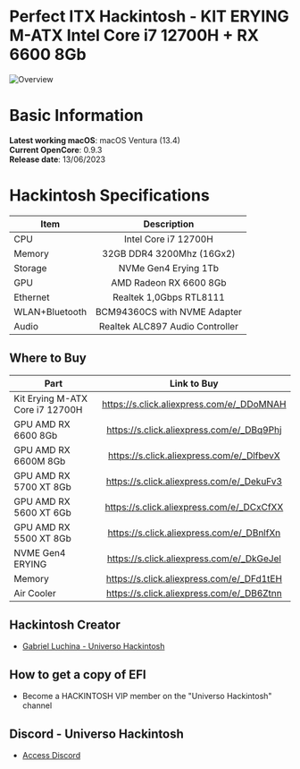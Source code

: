 # Perfect ITX Hackintosh - KIT ERYING M-ATX Intel Core i7 12700H + RX 6600 8Gb

![Overview](https://github.com/luchina-gabriel/EFI-ERYING-M-ATX-12700H-RX6600-PUBLIC/assets/23700365/b3fb00c0-2461-4956-b815-17d99987a69b)

# Basic Information

**Latest working macOS**: macOS Ventura (13.4)
<br>
**Current OpenCore**: 0.9.3
<br>
**Release date**: 13/06/2023

# Hackintosh Specifications
|Item|Description|
|-|:-------:|
|CPU|Intel Core i7 12700H|
|Memory|32GB DDR4 3200Mhz (16Gx2)|
|Storage|NVMe Gen4 Erying 1Tb|
|GPU|AMD Radeon RX 6600 8Gb|
|Ethernet|Realtek 1,0Gbps RTL8111|
|WLAN+Bluetooth|BCM94360CS with NVME Adapter|
|Audio|Realtek ALC897 Audio Controller|

## Where to Buy

|Part|Link to Buy|
|-|:-------:|
|Kit Erying M-ATX Core i7 12700H |https://s.click.aliexpress.com/e/_DDoMNAH|
|GPU AMD RX 6600 8Gb|https://s.click.aliexpress.com/e/_DBq9Phj|
|GPU AMD RX 6600M 8Gb|https://s.click.aliexpress.com/e/_DlfbevX|
|GPU AMD RX 5700 XT 8Gb|https://s.click.aliexpress.com/e/_DekuFv3|
|GPU AMD RX 5600 XT 6Gb|https://s.click.aliexpress.com/e/_DCxCfXX|
|GPU AMD RX 5500 XT 8Gb|https://s.click.aliexpress.com/e/_DBnlfXn|
|NVME Gen4 ERYING|https://s.click.aliexpress.com/e/_DkGeJel|
|Memory|https://s.click.aliexpress.com/e/_DFd1tEH|
|Air Cooler|https://s.click.aliexpress.com/e/_DB6Ztnn|

## Hackintosh Creator
- [Gabriel Luchina - Universo Hackintosh](https://luchina.com.br)

## How to get a copy of EFI
- Become a HACKINTOSH VIP member on the "Universo Hackintosh" channel

## Discord - Universo Hackintosh
- [Access Discord](https://discord.universohackintosh.com.br)
